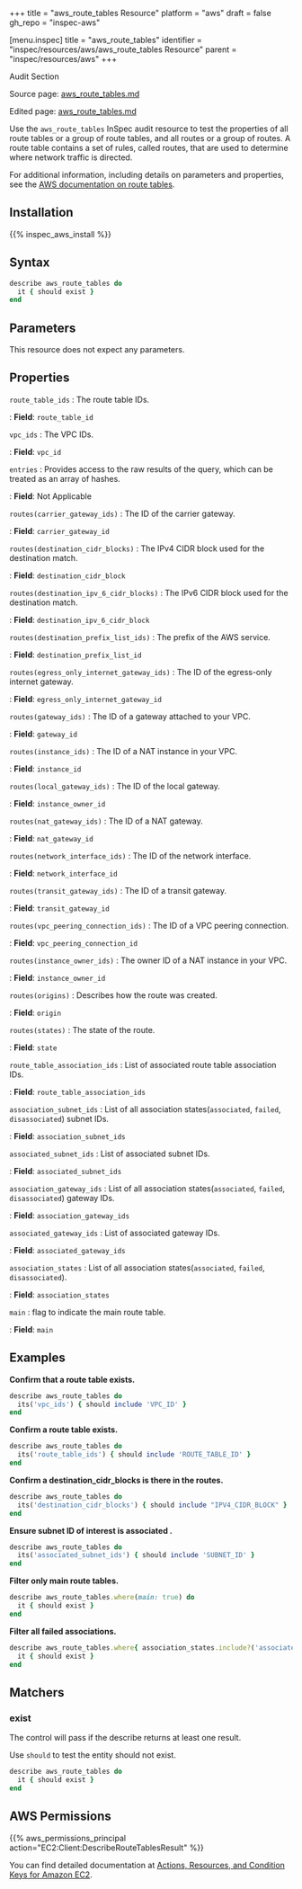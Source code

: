 +++
title = "aws_route_tables Resource"
platform = "aws"
draft = false
gh_repo = "inspec-aws"

[menu.inspec]
title = "aws_route_tables"
identifier = "inspec/resources/aws/aws_route_tables Resource"
parent = "inspec/resources/aws"
+++

<div class="admonition-note">
<p class="admonition-note-title">Audit Section</p>
<div class="admonition-note-text">
<p>Source page: <a href="https://github.com/inspec/inspec-aws/blob/main/docs/resources/aws_route_tables.md">aws_route_tables.md</a></p>
<p>Edited page: <a href="https://github.com/ianmadd/inspec-aws/blob/im/hugo/docs-chef-io/content/inspec/resources/aws_route_tables.md">aws_route_tables.md</a></p>
</div>
</div>



Use the `aws_route_tables` InSpec audit resource to test the properties of all route tables or a group of route tables, and all routes or a group of routes. A route table contains a set of rules, called routes, that are used to determine where network traffic is directed.

For additional information, including details on parameters and properties, see the [AWS documentation on route tables](https://docs.aws.amazon.com/AWSCloudFormation/latest/UserGuide/aws-resource-ec2-route-table.html).

## Installation

{{% inspec_aws_install %}}

## Syntax

```ruby
describe aws_route_tables do
  it { should exist }
end
```

## Parameters

This resource does not expect any parameters.

## Properties

`route_table_ids`
: The route table IDs.

: **Field**: `route_table_id`

`vpc_ids`
: The VPC IDs.

: **Field**: `vpc_id`

`entries`
: Provides access to the raw results of the query, which can be treated as an array of hashes.

: **Field**: Not Applicable

`routes(carrier_gateway_ids)`
: The ID of the carrier gateway.

: **Field**: `carrier_gateway_id`

`routes(destination_cidr_blocks)`
: The IPv4 CIDR block used for the destination match.

: **Field**: `destination_cidr_block`

`routes(destination_ipv_6_cidr_blocks)`
: The IPv6 CIDR block used for the destination match.

: **Field**: `destination_ipv_6_cidr_block`

`routes(destination_prefix_list_ids)`
: The prefix of the AWS service.

: **Field**: `destination_prefix_list_id`

`routes(egress_only_internet_gateway_ids)`
: The ID of the egress-only internet gateway.

: **Field**: `egress_only_internet_gateway_id`

`routes(gateway_ids)`
: The ID of a gateway attached to your VPC.

: **Field**: `gateway_id`

`routes(instance_ids)`
: The ID of a NAT instance in your VPC.

: **Field**: `instance_id`

`routes(local_gateway_ids)`
: The ID of the local gateway.

: **Field**: `instance_owner_id`

`routes(nat_gateway_ids)`
: The ID of a NAT gateway.

: **Field**: `nat_gateway_id`

`routes(network_interface_ids)`
: The ID of the network interface.

: **Field**: `network_interface_id`

`routes(transit_gateway_ids)`
: The ID of a transit gateway.

: **Field**: `transit_gateway_id`

`routes(vpc_peering_connection_ids)`
: The ID of a VPC peering connection.

: **Field**: `vpc_peering_connection_id`

`routes(instance_owner_ids)`
: The owner ID of a NAT instance in your VPC.

: **Field**: `instance_owner_id`

`routes(origins)`
: Describes how the route was created.

: **Field**: `origin`

`routes(states)`
: The state of the route.

: **Field**: `state`

`route_table_association_ids`
: List of associated route table association IDs.

: **Field**: `route_table_association_ids`

`association_subnet_ids`
: List of all association states(`associated`, `failed`, `disassociated`) subnet IDs.

: **Field**: `association_subnet_ids`

`associated_subnet_ids`
: List of associated subnet IDs.

: **Field**: `associated_subnet_ids`

`association_gateway_ids`
: List of all association states(`associated`, `failed`, `disassociated`) gateway IDs.

: **Field**: `association_gateway_ids`

`associated_gateway_ids`
: List of associated gateway IDs.

: **Field**: `associated_gateway_ids`

`association_states`
: List of all association states(`associated`, `failed`, `disassociated`).

: **Field**: `association_states`

`main`
: flag to indicate the main route table.

: **Field**: `main`

## Examples

**Confirm that a route table exists.**

```ruby
describe aws_route_tables do
  its('vpc_ids') { should include 'VPC_ID' }
end
```

**Confirm a route table exists.**

```ruby
describe aws_route_tables do
  its('route_table_ids') { should include 'ROUTE_TABLE_ID' }
end
```

**Confirm a destination_cidr_blocks is there in the routes.**

```ruby
describe aws_route_tables do
  its('destination_cidr_blocks') { should include "IPV4_CIDR_BLOCK" }
end
```

**Ensure subnet ID of interest is associated .**

```ruby
describe aws_route_tables do
  its('associated_subnet_ids') { should include 'SUBNET_ID' }
end
```

**Filter only main route tables.**

```ruby
describe aws_route_tables.where(main: true) do
  it { should exist }
end
```

**Filter all failed associations.**

```ruby
describe aws_route_tables.where{ association_states.include?('associated') } do
  it { should exist }
end
```

## Matchers

### exist

The control will pass if the describe returns at least one result.

Use `should` to test the entity should not exist.

```ruby
describe aws_route_tables do
  it { should exist }
end
```

## AWS Permissions

{{% aws_permissions_principal action="EC2:Client:DescribeRouteTablesResult" %}}

You can find detailed documentation at [Actions, Resources, and Condition Keys for Amazon EC2](https://docs.aws.amazon.com/IAM/latest/UserGuide/list_amazonec2.html).
